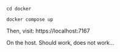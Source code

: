 `cd docker`

`docker compose up`

Then, visit:
https://localhost:7167

On the host. Should work, does not work...
